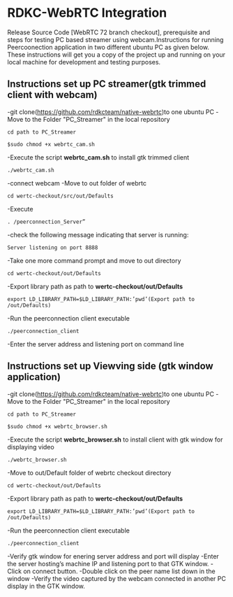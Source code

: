 # RDKC-WebRTC Integration

Release Source Code [WebRTC 72 branch checkout], prerequisite and steps for testing PC based streamer using webcam.Instructions for running Peercoonection application in two different ubuntu PC as given below.
These instructions will get you a copy of the project up and running on your local machine for development and testing purposes. 

## Instructions set up PC streamer(gtk trimmed client with webcam)

-git clone(https://github.com/rdkcteam/native-webrtc)to one ubuntu PC
-Move to the Folder "PC_Streamer" in the local repository
```
cd path to PC_Streamer
````
```
$sudo chmod +x webrtc_cam.sh
```
-Execute the script **webrtc_cam.sh** to install gtk trimmed client
```
./webrtc_cam.sh
```
-connect webcam 
-Move to out folder of webrtc 
```
cd wertc-checkout/src/out/Defaults
```
-Execute 
```
. /peerconnection_Server”
```
-check the following message indicating that server is running:
 ```
 Server listening on port 8888
```
-Take one more command prompt and move to out directory
```
cd wertc-checkout/out/Defaults
```
-Export library path as path to **wertc-checkout/out/Defaults**
```
export LD_LIBRARY_PATH=$LD_LIBRARY_PATH:’pwd’(Export path to /out/Defaults)
```
-Run the peerconnection client executable
```
./peerconnection_client
```
-Enter the server address and listening port on command line

## Instructions set up Viewving side (gtk window application)

-git clone(https://github.com/rdkcteam/native-webrtc)to one ubuntu PC
-Move to the Folder "PC_Streamer" in the local repository
```
cd path to PC_Streamer
````
```
$sudo chmod +x webrtc_browser.sh
```
-Execute the script **webrtc_browser.sh** to install client with gtk window for displaying video
```
./webrtc_browser.sh
```
-Move to out/Default folder of webrtc checkout directory
```
cd wertc-checkout/out/Defaults
```
-Export library path as path to **wertc-checkout/out/Defaults**
```
export LD_LIBRARY_PATH=$LD_LIBRARY_PATH:’pwd’(Export path to /out/Defaults)
```
-Run the peerconnection client executable
```
./peerconnection_client
```
-Verify gtk window for enering server address and port will display
-Enter the server hosting’s machine IP and listening port to that GTK window.
-Click on connect button.
-Double click on the peer name list down in the window
-Verify the video captured by the webcam connected in another PC display in the GTK window.
